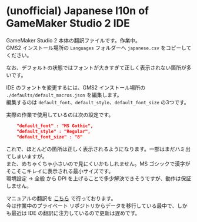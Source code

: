 # (unofficial) Japanese l10n of GameMaker Studio 2 IDE

GameMaker Studio 2 本体の翻訳ファイルです。作業中。  
GMS2 インストール場所の `Languages` フォルダーへ `japanese.csv` をコピーしてください。

なお、デフォルトの状態ではフォントが大きすぎて正しく表示されない箇所が多いです。

IDE のフォントを変更するには、GMS2 インストール場所の `./defaults/default_macros.json` を編集します。  
編集するのは `default_font`、`default_style`、`default_font_size` の3つです。

実際の作業で使用しているのは次の設定です。

```json
    "default_font" : "MS Gothic",
    "default_style" : "Regular",
    "default_font_size" : "8"
```

これで、ほとんどの箇所は正しく表示されるようになります。一部はまだハミ出てしまいますが。  
また、めちゃくちゃ小さいので見にくいかもしれません。MS ゴシックで漢字がそこそこキレイに表示される最小サイズです。  
環境設定 -> 全般 から DPI を上げることで多少解決できそうですが、動作は保証しません。

マニュアルの翻訳を [こちら](https://trackiss.github.io/gms2manual-jp-public/) で行っております。  
今は作業中のプライベート リポジトリからデータを移行している最中で、しかも最近は IDE の翻訳に注力しているので更新は遅めです。
